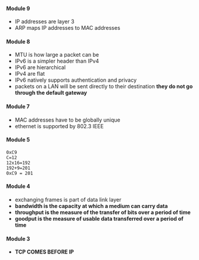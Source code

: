 #### Module 9
- IP addresses are layer 3
- ARP maps IP addresses to MAC addresses
#### Module 8
- MTU is how large a packet can be
- IPv6 is a simpler header than IPv4
- IPv6 are hierarchical
- IPv4 are flat
- IPv6 natively supports authentication and privacy 
- packets on a LAN will be sent directly to their destination **they do not go through the default gateway**
#### Module 7
- MAC addresses have to be globally unique
- ethernet is supported by 802.3 IEEE
#### Module 5
```
0xC9
C=12
12x16=192
192+9=201
0xC9 = 201
```
#### Module 4
- exchanging frames is part of data link layer
- **bandwidth is the capacity  at which a medium can carry data**
- **throughput is the measure of the transfer of bits over a period of time**
- **goodput is the measure of usable data transferred over a period of time**
#### Module 3
- **TCP COMES BEFORE IP**
